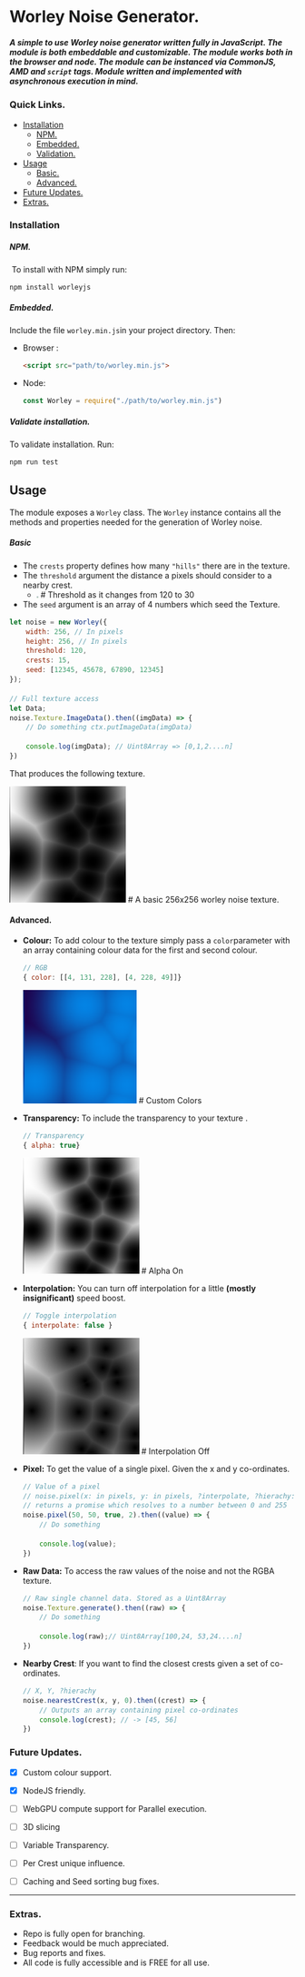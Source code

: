 # Worley Noise Generator.

##### A simple to use Worley noise generator written fully in JavaScript. The module is both embeddable and customizable. The module works both in the browser and node. The module can be instanced via CommonJS, AMD and `script` tags.  Module written and implemented with asynchronous execution in mind. 

### Quick Links.

- [Installation](https://github.com/sokorototo/worley-noise#installation)
  - [NPM.](https://github.com/sokorototo/worley-noise#npm)
  - [Embedded.](https://github.com/sokorototo/worley-noise#embedded)
  - [Validation.](https://github.com/sokorototo/worley-noise#validate-installation)
- [Usage](https://github.com/sokorototo/worley-noise#usage)
  - [Basic.](https://github.com/sokorototo/worley-noise#basic)
  - [Advanced.](https://github.com/sokorototo/worley-noise#advanced)
- [Future Updates.](https://github.com/sokorototo/worley-noise#future-updates)
- [Extras.](https://github.com/sokorototo/worley-noise#extras)

### **Installation**

##### NPM.

​	To install with NPM simply run: 

```
npm install worleyjs
```

##### Embedded.

Include the file `worley.min.js`in your project directory. Then:

- Browser :  

  ```html
  <script src="path/to/worley.min.js">
  ```

- Node: 

  ```javascript
  const Worley = require("./path/to/worley.min.js")
  ```

##### Validate installation.

To validate installation. Run:

```bash
npm run test
```



## **Usage**

The module exposes a `Worley`  class. The `Worley` instance contains all the methods and properties needed for the generation of Worley noise.

##### Basic

- The `crests` property defines how many `"hills"` there are in the texture. 
- The `threshold` argument the distance a pixels should consider to a nearby crest. 
  - <img src="https://github.com/sokorototo/worley-noise/blob/master/media/moving.gif?raw=true" style="zoom: 20%;" />  # Threshold as it changes from 120 to 30
- The `seed` argument is an array of 4 numbers which seed the Texture.

```javascript
let noise = new Worley({
    width: 256, // In pixels
    height: 256, // In pixels
    threshold: 120,
    crests: 15,
    seed: [12345, 45678, 67890, 12345]
});

// Full texture access
let Data;
noise.Texture.ImageData().then((imgData) => {
    // Do something ctx.putImageData(imgData)
    
    console.log(imgData); // Uint8Array => [0,1,2....n]
})
```

That produces the following texture.

​	<img src="https://github.com/sokorototo/worley-noise/blob/master/media/monochrome.png?raw=true" style="zoom: 80%;" /> # A basic 256x256 worley noise texture.

#### Advanced.

- **Colour:** To add colour to the texture simply pass a `color`parameter with an array containing colour data for the first and second colour.

  ```javascript
  // RGB
  { color: [[4, 131, 228], [4, 228, 49]]}
  ```

  <img src="https://github.com/sokorototo/worley-noise/blob/master/media/colors.png?raw=true" style="zoom: 200%;" /> # Custom Colors

- **Transparency:** To include the transparency to your texture .

  ```javascript
  // Transparency
  { alpha: true}
  ```

  <img src="https://github.com/sokorototo/worley-noise/blob/master/media/alpha.png?raw=true" style="zoom:80%;" /> # Alpha On

- **Interpolation:** You can turn off interpolation for a little **(mostly insignificant)** speed boost.

  ```javascript
  // Toggle interpolation
  { interpolate: false }
  ```

  <img src="https://github.com/sokorototo/worley-noise/blob/master/media/interpolation_off.png?raw=true" style="zoom:80%;" /> # Interpolation Off

- **Pixel:** To get the value of a single pixel. Given the x and y co-ordinates.

  ```javascript
  // Value of a pixel
  // noise.pixel(x: in pixels, y: in pixels, ?interpolate, ?hierachy: which crest to consider first) 
  // returns a promise which resolves to a number between 0 and 255
  noise.pixel(50, 50, true, 2).then((value) => {
      // Do something
      
      console.log(value);
  })
  ```

- **Raw Data:** To access the raw values of the noise and not the RGBA texture.

  ```javascript
  // Raw single channel data. Stored as a Uint8Array
  noise.Texture.generate().then((raw) => {
      // Do something
      
      console.log(raw);// Uint8Array[100,24, 53,24....n]
  })
  ```

- **Nearby Crest**: If you want to find the closest crests given a set of co-ordinates.

  ```javascript
  // X, Y, ?hierachy
  noise.nearestCrest(x, y, 0).then((crest) => {
      // Outputs an array containing pixel co-ordinates
      console.log(crest); // -> [45, 56]
  })
  ```



### Future Updates.

- [x] Custom colour support.
- [x] NodeJS friendly.
- [ ] WebGPU compute support for Parallel execution.
- [ ] 3D slicing
- [ ] Variable Transparency.
- [ ] Per Crest unique influence.
- [ ] Caching and Seed sorting bug fixes.



----

### Extras.

- Repo is fully open for branching.
- Feedback would be much appreciated.
- Bug reports and fixes.
- All code is fully  accessible and is FREE for all use.
